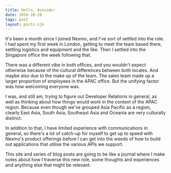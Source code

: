 ```yaml
---
title: Hello, Avocado!
date: 2018-10-29
tags: post
layout: posts.njk
---
```

It's been a month since I joined Nexmo, and I've sort of settled into the role. I had spent my first week in London, getting to meet the team based there, settling logistics and equipment and the like. Then I settled into the Singapore office the week following that.

There was a different vibe in both offices, and you wouldn't expect otherwise because of the cultural differences between both locales. And maybe also due to the make up of the team. The sales team made up a larger proportion of employees in the APAC office. But the unifying factor was how welcoming everyone was.

I was, and still am, trying to figure out Developer Relations in general, as well as thinking about how things would work in the context of the APAC region. Because even though we've grouped Asia Pacific as a region, clearly East Asia, South Asia, Southeast Asia and Oceania are very culturally distinct.

In addition to that, I have limited experience with communications in general, so there's a lot of catch-up for myself to get up to speed with Nexmo's product offerings before I can get into the weeds of how to build out applications that utilise the various APIs we support.

This site and series of blog posts are going to be like a journal where I make notes about how I traverse this new role, some thoughts and experiences and anything else that might be relevant.